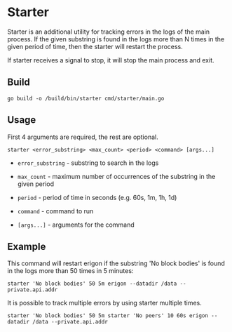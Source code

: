 # Starter

Starter is an additional utility for tracking errors in the logs of the main process. If the given substring is found in the logs more than N times in the given period of time, then the starter will restart the process.

If starter receives a signal to stop, it will stop the main process and exit.

## Build

```go build -o /build/bin/starter cmd/starter/main.go```

## Usage

First 4 arguments are required, the rest are optional.

```starter <error_substring> <max_count> <period> <command> [args...]```

- `error_substring` - substring to search in the logs

- `max_count` - maximum number of occurrences of the substring in the given period

- `period` - period of time in seconds (e.g. 60s, 1m, 1h, 1d)

- `command` - command to run

- `[args...]` - arguments for the command

## Example

This command will restart erigon if the substring 'No block bodies' is found in the logs more than 50 times in 5 minutes:

```starter 'No block bodies' 50 5m erigon --datadir /data --private.api.addr```

It is possible to track multiple errors by using starter multiple times.

```starter 'No block bodies' 50 5m starter 'No peers' 10 60s erigon --datadir /data --private.api.addr```

